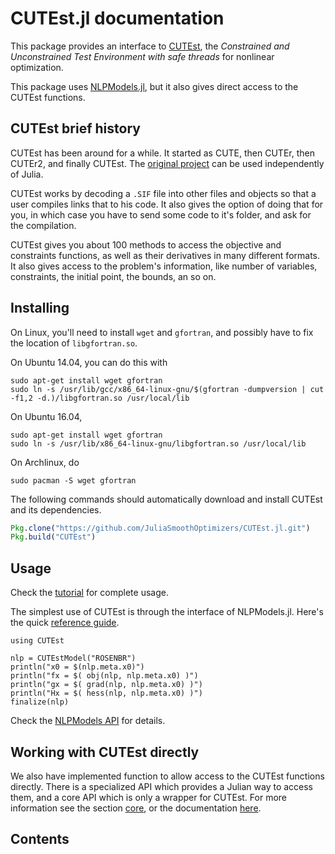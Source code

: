 # CUTEst.jl documentation

This package provides an interface to
[CUTEst](http://ccpforge.cse.rl.ac.uk/gf/project/cutest/wiki),
the *Constrained and Unconstrained Test Environment with safe threads*
for nonlinear optimization.

This package uses
[NLPModels.jl](https://github.com/JuliaSmoothOptimizers/NLPModels.jl), but it
also gives direct access to the CUTEst functions.

## CUTEst brief history

CUTEst has been around for a while. It started as CUTE, then CUTEr,
then CUTEr2, and finally CUTEst.
The [original project](https://ccpforge.cse.rl.ac.uk/gf/project/cutest/) can be
used independently of Julia.

CUTEst works by decoding a `.SIF` file into other files and objects so that a
user compiles links that to his code. It also gives the option of doing that
for you, in which case you have to send some code to it's folder, and ask for
the compilation.

CUTEst gives you about 100 methods to access the objective and constraints
functions, as well as their derivatives in many different formats. It also gives
access to the problem's information, like number of variables, constraints, the
initial point, the bounds, an so on.

## Installing

On Linux, you'll need to install `wget` and `gfortran`, and possibly have to fix the location of `libgfortran.so`.

On Ubuntu 14.04, you can do this with
```
sudo apt-get install wget gfortran
sudo ln -s /usr/lib/gcc/x86_64-linux-gnu/$(gfortran -dumpversion | cut -f1,2 -d.)/libgfortran.so /usr/local/lib
```
On Ubuntu 16.04,
```
sudo apt-get install wget gfortran
sudo ln -s /usr/lib/x86_64-linux-gnu/libgfortran.so /usr/local/lib
```
On Archlinux, do
```
sudo pacman -S wget gfortran
```

The following commands should automatically download and install CUTEst and its
dependencies.
````julia
Pkg.clone("https://github.com/JuliaSmoothOptimizers/CUTEst.jl.git")
Pkg.build("CUTEst")
````

## Usage

Check the [tutorial](tutorial) for complete usage.

The simplest use of CUTEst is through the interface of NLPModels.jl.
Here's the quick [reference
guide](https://github.com/JuliaSmoothOptimizers/NLPModels.jl/api#reference-guide).

```@example
using CUTEst

nlp = CUTEstModel("ROSENBR")
println("x0 = $(nlp.meta.x0)")
println("fx = $( obj(nlp, nlp.meta.x0) )")
println("gx = $( grad(nlp, nlp.meta.x0) )")
println("Hx = $( hess(nlp, nlp.meta.x0) )")
finalize(nlp)
```

Check the [NLPModels API](api/#nlpmodels-api) for details.

## Working with CUTEst directly

We also have implemented function to allow access to the CUTEst functions
directly. There is a specialized API which provides a Julian way to access them,
and a core API which is only a wrapper for CUTEst.
For more information see the section [core](core), or
the documentation [here](api/#core-and-specialized-api).

## Contents

```@contents
```
